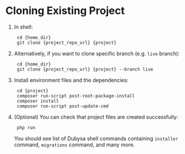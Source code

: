# Cloning Existing Project #

1. In shell:

		cd {home_dir}
		git clone {project_repo_url} {project}

2. Alternatively, if you want to clone specific branch (e.g. `live` branch):

		cd {home_dir}
		git clone {project_repo_url} {project} --branch live

3. Install environment files and the dependencies:

		cd {project}
		composer run-script post-root-package-install
		composer install
		composer run-script post-update-cmd

4. (Optional) You can check that project files are created successfully:

		php run

	You should see list of Dubysa shell commands containing `installer` command, `migrations` command, and many more.
